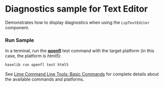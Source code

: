 # Diagnostics sample for Text Editor

Demonstrates how to display diagnostics when using the `LspTextEditor` component.

### Run Sample

In a terminal, run the [**openfl**](https://www.openfl.org/learn/haxelib/docs/tools/) test command with the target platform (in this case, the platform is _html5_):

```sh
haxelib run openfl test html5
```

See [Lime Command Line Tools: Basic Commands](https://lime.software/docs/command-line-tools/basic-commands/) for complete details about the available commands and platforms.
